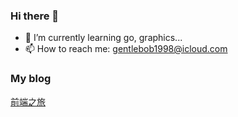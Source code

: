 ### Hi there 👋

<!--
**workkk98/workkk98** is a ✨ _special_ ✨ repository because its `README.md` (this file) appears on your GitHub profile.

Here are some ideas to get you started:

- 🔭 I’m currently working on ...
- 🌱 I’m currently learning ...
- 👯 I’m looking to collaborate on ...
- 🤔 I’m looking for help with ...
- 💬 Ask me about ...
- 📫 How to reach me: ...
- 😄 Pronouns: ...
- ⚡ Fun fact: ...
-->

- 🌱 I’m currently learning go, graphics...
- 📫 How to reach me: gentlebob1998@icloud.com


### My blog

[前端之旅](https://workkk98.github.io/blog/)
